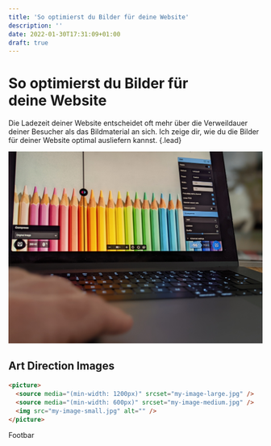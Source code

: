```yaml
---
title: 'So optimierst du Bilder für deine Website'
description: ''
date: 2022-01-30T17:31:09+01:00
draft: true
---
```


# So optimierst du Bilder für deine&nbsp;Website

Die Ladezeit deiner Website entscheidet oft mehr über die Verweildauer deiner Besucher als das Bildmaterial an sich. Ich zeige dir, wie du die Bilder für deiner Website optimal ausliefern kannst.
{.lead}

![Alt](bilder-optimieren.jpg 'Was ist das?')

## Art Direction Images

```html
<picture>
  <source media="(min-width: 1200px)" srcset="my-image-large.jpg" />
  <source media="(min-width: 600px)" srcset="my-image-medium.jpg" />
  <img src="my-image-small.jpg" alt="" />
</picture>
```

Footbar
